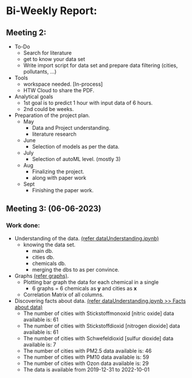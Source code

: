 # Bi-Weekly Report:

## Meeting 2:

- To-Do
  - Search for literature
  - get to know your data set
  - Write import script for data set and prepare data filtering (cities, pollutants, ...)
- Tools
  - workspace needed. [In-process]
  - HTW Cloud to share the PDF.
- Analytical goals
  - 1st goal is to predict 1 hour with input data of 6 hours.
  - 2nd could be weeks.
- Preparation of the project plan.
  - May
    - Data and Project understanding.
    - literature research
  - June
    - Selection of models as per the data.
  - July
    - Selection of autoML level. (mostly 3)
  - Aug
    - Finalizing the project.
    - along with paper work
  - Sept
    - Finishing the paper work.

## Meeting 3: (06-06-2023)

### Work done:

- Understanding of the data. [(refer dataUnderstanding.ipynb)](https://github.com/YashRevannavar/Auto-ML-On-De-Pollution/blob/master/script/dataUnderstanding.ipynb)
  - knowing the data set.
    - main db.
    - cities db.
    - chemicals db.
    - merging the dbs to as per convince.
- Graphs [(refer graphs)](https://github.com/YashRevannavar/Auto-ML-On-De-Pollution/tree/master/graphs).
  - Plotting bar graph the data for each chemical in a single
    - 6 graphs = 6 chemicals as **y** and cities as **x**
  - Correlation Matrix of all columns.
- Discovering facts about data. [(refer dataUnderstanding.ipynb >> Facts about data)](https://github.com/YashRevannavar/Auto-ML-On-De-Pollution/blob/master/script/dataUnderstanding.ipynb)
  - The number of cities with Stickstoffmonoxid [nitric oxide] data available is: 61
  - The number of cities with Stickstoffdioxid [nitrogen dioxide] data available is: 61
  - The number of cities with Schwefeldioxid [sulfur dioxide] data available is: 7
  - The number of cities with PM2.5 data available is: 46
  - The number of cities with PM10 data available is: 59
  - The number of cities with Ozon data available is: 29
  - The data is available from 2019-12-31 to 2022-10-01
